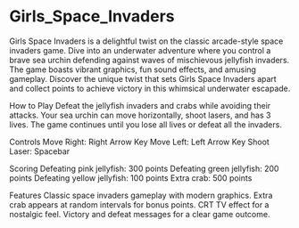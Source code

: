 # Girls_Space_Invaders
Girls Space Invaders is a delightful twist on the classic arcade-style space invaders game. Dive into an underwater adventure where you control a brave sea urchin defending against waves of mischievous jellyfish invaders. The game boasts vibrant graphics, fun sound effects, and amusing gameplay. Discover the unique twist that sets Girls Space Invaders apart and collect points to achieve victory in this whimsical underwater escapade.

How to Play
Defeat the jellyfish invaders and crabs while avoiding their attacks. Your sea urchin can move horizontally, shoot lasers, and has 3 lives. The game continues until you lose all lives or defeat all the invaders.

Controls
Move Right: Right Arrow Key
Move Left: Left Arrow Key
Shoot Laser: Spacebar

Scoring
Defeating pink jellyfish: 300 points
Defeating green jellyfish: 200 points
Defeating yellow jellyfish: 100 points
Extra crab: 500 points

Features
Classic space invaders gameplay with modern graphics.
Extra crab appears at random intervals for bonus points.
CRT TV effect for a nostalgic feel.
Victory and defeat messages for a clear game outcome.
